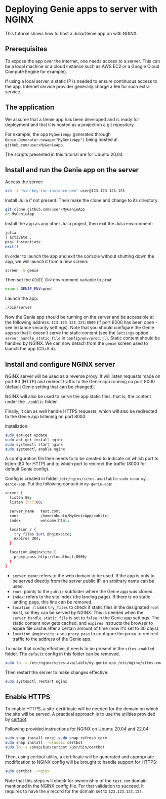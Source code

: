 # Deploying Genie apps to server with NGINX

This tutorial shows how to host a Julia/Genie app on with NGINX.

## Prerequisites

To expose the app over the internet, one needs access to a server. This can be a local machine or a cloud instance such
as AWS EC2 or a Google Cloud Compute Engine for example).

If using a local server, a static IP is needed to ensure continuous access to the app. Internet service provider generally
charge a fee for such extra service.

## The application

We assume that a Genie app has been developed and is ready for deployment and that it is hosted as a project on a git repository.

For example, the app `MyGenieApp` generated through `Genie.Generator.newapp("MyGenieApp")` being hosted at
`github.com/user/MyGenieApp`.

The scripts presented in this tutorial are for Ubuntu 20.04.

## Install and run the Genie app on the server

Access the server:

```sh
ssh -i "ssh-key-for-instance.pem" user@123.123.123.123
```

Install Julia if not present. Then make the clone and change to its directory:

```sh
git clone github.com/user/MyGenieApp
cd MyGenieApp
```

Install the app as any other Julia project, then exit the Julia environment:

```sh
julia
] activate .
pkg> instantiate
exit()
```

In order to launch the app and exit the console without shutting down the app, we will launch it from a new screen:

```sh
screen -S genie
```

Then set the `GENIE_ENV` environment variable to `prod`:

```sh
export GENIE_ENV=prod
```

Launch the app:

```sh
./bin/server
```

Now the Genie app should be running on the server and be accessible at the following address: `123.123.123.123:8000`
(if port 8000 has been open - see instance security settings). Note that you should configure the Genie app so that it
doesn't serve the static content (see the `Settings` option `server_handle_static_file` in `config/env/prod.jl`).
Static content should be handled by NGINX. We can now detach from the `genie` screen used to launch the app (Ctl+A d).

## Install and configure NGINX server

NGINX server will be used as a reverse proxy. It will listen requests made on port 80 (HTTP) and redirect traffic to the
Genie app running on port 8000 (default Genie setting that can be changed).

NGINX will also be used to serve the app static files, that is, the content under the `./public` folder.

Finally, it can as well handle HTTPS requests, which will also be redirected to the Genie app listening on port 8000.

Installation:

```sh
sudo apt-get update
sudo apt-get install nginx
sudo systemctl start nginx
sudo systemctl enable nginx
```

A configuration file then needs to to be created to indicate on which port to listen (80 for HTTP) and to which port to
redirect the traffic (8000 for default Genie config).

Config is created in folder `/etc/nginx/sites-available`: `sudo nano my-genie-app`.
Put the following content in `my-genie-app`:

```sh
server {
  listen 80;
  listen [::]:80;

  server_name   test.com;
  root          /home/ubuntu/MyGenieApp/public;
  index         welcome.html;

  location / {
    try_files $uri @nginxsite;
    expires 30d;
  }

  location @nginxsite {
    proxy_pass http://localhost:8000;
  }
}
```

- `server_name`: refers to the web domain to be used. If the app is only to be served directly from the server public IP, an arbitrary name can be used.
- `root`: points to the `public` subfolder where the Genie app was cloned.
- `index`: refers to the site index (the landing page). If there is no static landing page, this line can be removed.
- `location /`: uses `try_files` to check if static files in the designated `root` exist, so they can be served by NGINX.
  This is needed when the `server_handle_static_file` is set to `false` in the Genie app settings. The static content now
  gets cached, and `expires` instructs the browser to expire file cache after a certain amount of time (now it's set to 30 days).
- `location @nginxsite`: uses `proxy_pass` to configure the proxy to redirect traffic to the address of the Genie app. 

To make that config effective, it needs to be present in the `sites-enabled` folder. The `default` config in this folder can be removed.

```sh
sudo ln -s /etc/nginx/sites-available/my-genie-app /etc/nginx/sites-enabled/my-genie-app
```

Then restart the server to make changes effective:

```sh
sudo systemctl restart nginx
```

## Enable HTTPS

To enable HTTPS, a site-certificate will be needed for the domain on which the site will be served.
A practical approach is to use the utilities provided by [certbot](https://certbot.eff.org/).

Following provided instructions for NGINX on Ubuntu 20.04 and 22.04:

```sh
sudo snap install core; sudo snap refresh core
sudo snap install --classic certbot
sudo ln -s /snap/bin/certbot /usr/bin/certbot
```

Then, using certbot utility, a certificate will be generated and appropriate modification to NGINX config will be brought to handle support for HTTPS:

```sh
sudo certbot --nginx
```

Note that this steps will check for ownernship of the `test.com` domain mentioned in the NGINX config file. For that
validation to succeed, it requires to have the `A` record for the domain set to `123.123.123.123`.
